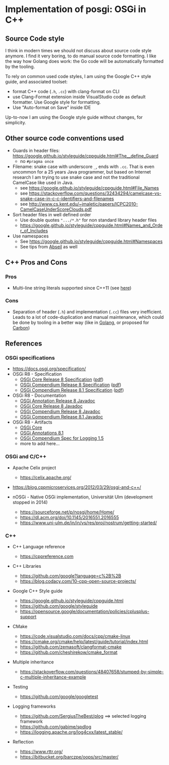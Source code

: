 # Implementation of posgi: OSGi in C++

## Source Code style

I think in modern times we should not discuss about source code style anymore. I find it very boring, to do manual source code formatting. I like the way how Golang does work: the Go code will be automatically formatted by the tooling.

To rely on common used code styles, I am using the Google C++ style guide, and associated toolset:

* format C++ code (`.h`, `.cc`) with clang-format on CLI
* use Clang-Format extension inside VisualStudio code as default formatter. Use Google style for formatting.
* Use "Auto-format on Save" inside IDE

Up-to-now I am using the Google style guide without changes, for simplicity.

## Other source code conventions used

* Guards in header files: <https://google.github.io/styleguide/cppguide.html#The__define_Guard>
  * no `#pragma once`
* Filename: snake case with underscore `_`, ends with `.cc`. That is even uncommon for a 25 years Java programmer, but based on Internet research I am trying to use snake case and not the traditional CamelCase like used in Java.
  * see <https://google.github.io/styleguide/cppguide.html#File_Names>
  * see <https://stackoverflow.com/questions/32434294/camelcase-vs-snake-case-in-c-c-identifiers-and-filenames>
  * see <http://www.cs.kent.edu/~jmaletic/papers/ICPC2010-CamelCaseUnderScoreClouds.pdf>
* Sort header files in well defined order
  * Use double quotes `".../*.h"` for non standard library header files
  * <https://google.github.io/styleguide/cppguide.html#Names_and_Order_of_Includes>
* Use namespaces
  * See <https://google.github.io/styleguide/cppguide.html#Namespaces>
  * See tips from [Abseil](https://abseil.io/tips/130) as well

## C++ Pros and Cons

### Pros

* Multi-line string literals supported since C++11 (see [here](https://en.cppreference.com/w/cpp/language/string_literal))

### Cons

* Separation of header (`.h`) and implementation (`.cc`) files very inefficient. Leads to a lot of code-duplication and manual maintenance, which could be done by tooling in a better way (like in [Golang](https://go.dev/), or proposed for [Carbon](https://github.com/carbon-language/carbon-lang))

## References

### OSGi specifications

* <https://docs.osgi.org/specification/>
* OSGi R8 - Specification
  * [OSGi Core Release 8 Specification](https://docs.osgi.org/specification/osgi.core/8.0.0/) ([pdf](https://docs.osgi.org/download/r8/osgi.core-8.0.0.pdf))
  * [OSGi Compendium Release 8 Specification](https://docs.osgi.org/specification/osgi.cmpn/8.0.0/) ([pdf](https://docs.osgi.org/download/r8/osgi.cmpn-8.0.0.pdf))
  * [OSGi Compendium Release 8.1 Specification](https://docs.osgi.org/specification/osgi.cmpn/8.1.0/) ([pdf](https://docs.osgi.org/download/r8/osgi.cmpn-8.1.0.pdf))
* OSGi R8 - Documentation
  * [OSGi Annotation Release 8 Javadoc](https://docs.osgi.org/javadoc/osgi.annotation/8.1.0/)
  * [OSGi Core Release 8 Javadoc](https://docs.osgi.org/javadoc/osgi.core/8.0.0/)
  * [OSGi Compendium Release 8 Javadoc](https://docs.osgi.org/javadoc/osgi.cmpn/8.0.0/)
  * [OSGi Compendium Release 8.1 Javadoc](https://docs.osgi.org/javadoc/osgi.cmpn/8.1.0/)
* OSGi R8 - Artifacts
  * [OSGi Core](https://central.sonatype.com/artifact/org.osgi/osgi.core/8.0.0)
  * [OSGi Annotations 8.1](https://central.sonatype.com/artifact/org.osgi/osgi.annotation/8.1.0)
  * [OSGi Compendium Spec for Logging 1.5](https://central.sonatype.com/artifact/org.osgi/org.osgi.service.log/1.5.0)
  * more to add here...

### OSGi and C/C++

* Apache Celix project
  * <https://celix.apache.org/>

* <https://blog.cppmicroservices.org/2012/03/29/osgi-and-c++/>

* nOSGi - Native OSGi implementation, Universität Ulm (development stopped in 2014)
  * <https://sourceforge.net/p/nosgi/home/Home/>
  * <https://dl.acm.org/doi/10.1145/2016551.2016555>
  * <https://www.uni-ulm.de/in/in/vs/res/proj/nostrum/getting-started/>

### C++

* C++ Language reference
  * <https://cppreference.com>

* C++ Libraries
  * <https://github.com/google?language=c%2B%2B>
  * <https://blog.codacy.com/10-cpp-open-source-projects/>

* Google C++ Style guide
  * <https://google.github.io/styleguide/cppguide.html>
  * <https://github.com/google/styleguide>
  * <https://opensource.google/documentation/policies/cplusplus-support>

* CMake
  * <https://code.visualstudio.com/docs/cpp/cmake-linux>
  * <https://cmake.org/cmake/help/latest/guide/tutorial/index.html>
  * <https://github.com/zemasoft/clangformat-cmake>
  * <https://github.com/cheshirekow/cmake_format>
  
* Multiple inheritance
  * <https://stackoverflow.com/questions/48407658/stumped-by-simple-c-multiple-inheritance-example>

* Testing
  * <https://github.com/google/googletest>

* Logging frameworks
  * <https://github.com/SergiusTheBest/plog> ==> selected logging framework
  * <https://github.com/gabime/spdlog>
  * <https://logging.apache.org/log4cxx/latest_stable/>

* Reflection
  * <https://www.rttr.org/>
  * <https://bitbucket.org/barczpe/oops/src/master/>
